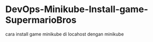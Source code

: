 # DevOps-Minikube-Install-game-SupermarioBros
cara install game minikube di locahost dengan minikube
